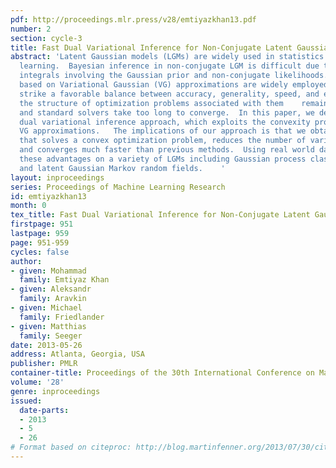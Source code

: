 ```yaml
---
pdf: http://proceedings.mlr.press/v28/emtiyazkhan13.pdf
number: 2
section: cycle-3
title: Fast Dual Variational Inference for Non-Conjugate Latent Gaussian Models
abstract: 'Latent Gaussian models (LGMs) are widely used in statistics and machine
  learning.  Bayesian inference in non-conjugate LGM is difficult due to intractable
  integrals involving the Gaussian prior and non-conjugate likelihoods.  Algorithms
  based on Variational Gaussian (VG) approximations are widely employed since they
  strike a favorable balance between accuracy, generality, speed, and ease of use.  However,
  the structure of optimization problems associated with them    remains poorly understood,
  and standard solvers take too long to converge.  In this paper, we derive a novel
  dual variational inference approach, which exploits the convexity property of the
  VG approximations.   The implications of our approach is that we obtain an algorithm
  that solves a convex optimization problem, reduces the number of variational parameters,
  and converges much faster than previous methods.  Using real world data, we demonstrate
  these advantages on a variety of LGMs including Gaussian process classification
  and latent Gaussian Markov random fields.    '
layout: inproceedings
series: Proceedings of Machine Learning Research
id: emtiyazkhan13
month: 0
tex_title: Fast Dual Variational Inference for Non-Conjugate Latent Gaussian Models
firstpage: 951
lastpage: 959
page: 951-959
cycles: false
author:
- given: Mohammad
  family: Emtiyaz Khan
- given: Aleksandr
  family: Aravkin
- given: Michael
  family: Friedlander
- given: Matthias
  family: Seeger
date: 2013-05-26
address: Atlanta, Georgia, USA
publisher: PMLR
container-title: Proceedings of the 30th International Conference on Machine Learning
volume: '28'
genre: inproceedings
issued:
  date-parts:
  - 2013
  - 5
  - 26
# Format based on citeproc: http://blog.martinfenner.org/2013/07/30/citeproc-yaml-for-bibliographies/
---
```

